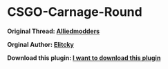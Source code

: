 # CSGO-Carnage-Round

**Original Thread: [Alliedmodders](https://forums.alliedmods.net/showthread.php?t=302589)**

**Orginal Author: [Elitcky](https://forums.alliedmods.net/member.php?u=271412)**

**Download this plugin: [I want to download this plugin](https://github.com/Cruze03/CSGO-Carnage-Round/releases)**
